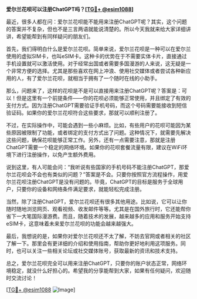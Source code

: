 **爱尔兰花呗可以注册ChatGPT吗？[[TG💪+ @esim1088](https://t.me/s/esim1088)]**

最近，很多人都在问：爱尔兰花呗能不能用来注册ChatGPT呢？其实，这个问题的答案并不复杂，但也不是三言两语就能说清楚的。所以今天我就来给大家详细讲讲，希望能帮到有同样疑问的朋友们。

首先，我们得明白什么是爱尔兰花呗。简单来说，爱尔兰花呗是一种可以在爱尔兰使用的虚拟SIM卡，也叫eSIM卡。这种卡的优势在于不需要实体卡片，直接通过手机设置就可以激活使用。对于经常出国或者需要多国漫游的人来说，这无疑是一个非常方便的选择。尤其是那些喜欢在网上冲浪、使用社交媒体或者尝试各种新应用的人，有了爱尔兰花呗，就相当于拥有了一个随时在线的小助手。

那么，问题来了，这样的花呗是不是可以直接用来注册ChatGPT呢？答案是：可以！但是这里有一个前提条件——你的花呗必须能够正常使用，并且绑定了有效的支付方式。因为注册ChatGPT需要验证手机号码，而这个号码需要能接收到短信验证码。如果你的爱尔兰花呗符合这些要求，那就可以顺利注册了。

不过，在实际操作中，可能会遇到一些小麻烦。比如，有些用户的花呗可能因为某些原因被限制了功能，或者绑定的支付方式出了问题。这种情况下，就需要先解决这些问题，确保花呗能够正常工作。另外，还有一点需要注意，那就是注册ChatGPT需要一个稳定的网络环境。如果你的花呗套餐流量有限，建议在WiFi环境下进行注册操作，以免产生额外费用。

说到这里，有人可能会问：“我听说有些国家的手机号码不能注册ChatGPT，那爱尔兰花呗会不会也有类似的问题？”答案是不会。只要你按照官方流程操作，用爱尔兰花呗注册ChatGPT是没有问题的。毕竟，ChatGPT的目标是服务于全球用户，只要你的设备和网络条件满足要求，就能轻松完成注册。

当然，除了注册ChatGPT，爱尔兰花呗还有很多其他用途。比如说，它可以让你随时随地浏览网页、观看视频、收发邮件等等。尤其是在国外旅行时，它还能帮你省下一大笔国际漫游费。而且，随着技术的发展，越来越多的应用和服务开始支持eSIM卡，这意味着未来爱尔兰花呗的功能会越来越强大。

最后，我想说的是，如果你对爱尔兰花呗还不太了解，不妨去官网或者相关的社区了解一下。那里会有更详细的介绍和使用指南，帮助你更好地利用这项服务。同时，也可以关注一些相关论坛或社交媒体账号，获取最新的资讯和技术支持。

总之，爱尔兰花呗完全可以用来注册ChatGPT，只要你的账户状态正常，网络环境稳定，就没什么好担心的。希望我的分享能帮到大家，如果有任何疑问，欢迎随时交流讨论！

[[TG💪+ @esim1088](https://t.me/s/esim1088) ![Image](https://i.postimg.cc/4NQfJmqS/Snipaste-2025-05-13-00-14-12.png)]